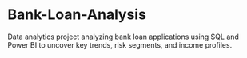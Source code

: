 # Bank-Loan-Analysis
Data analytics project analyzing bank loan applications using SQL and Power BI to uncover key trends, risk segments, and income profiles.

